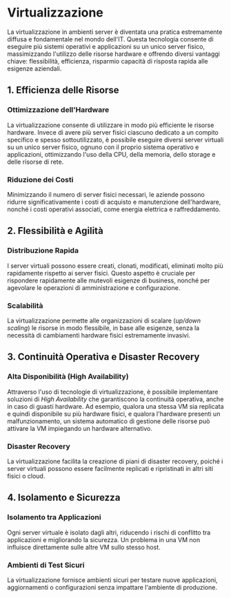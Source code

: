 # Virtualizzazione

La virtualizzazione in ambienti server è diventata una pratica estremamente diffusa e fondamentale nel mondo dell'IT. Questa tecnologia consente di eseguire più sistemi operativi e applicazioni su un unico server fisico, massimizzando l'utilizzo delle risorse hardware e offrendo diversi vantaggi chiave: flessibilità, efficienza, risparmio capacità di risposta rapida alle esigenze aziendali.

## 1. Efficienza delle Risorse

### Ottimizzazione dell'Hardware

La virtualizzazione consente di utilizzare in modo più efficiente le risorse hardware. Invece di avere più server fisici ciascuno dedicato a un compito specifico e spesso sottoutilizzato, è possibile eseguire diversi server virtuali su un unico server fisico, ognuno con il proprio sistema operativo e applicazioni, ottimizzando l'uso della CPU, della memoria, dello storage e delle risorse di rete.

### Riduzione dei Costi

Minimizzando il numero di server fisici necessari, le aziende possono ridurre significativamente i costi di acquisto e manutenzione dell'hardware, nonché i costi operativi associati, come energia elettrica e raffreddamento.

## 2. Flessibilità e Agilità

### Distribuzione Rapida

I server virtuali possono essere creati, clonati, modificati, eliminati molto più rapidamente rispetto ai server fisici. Questo aspetto è cruciale per rispondere rapidamente alle mutevoli esigenze di business, nonché per agevolare le operazioni di amministrazione e configurazione.

### Scalabilità

La virtualizzazione permette alle organizzazioni di scalare (*up/down scaling*) le risorse in modo flessibile, in base alle esigenze, senza la necessità di cambiamenti hardware fisici estremamente invasivi.

## 3. Continuità Operativa e Disaster Recovery

### Alta Disponibilità (High Availability)

Attraverso l'uso di tecnologie di virtualizzazione, è possibile implementare soluzioni di *High Availability* che garantiscono la continuità operativa, anche in caso di guasti hardware. Ad esempio, qualora una stessa VM sia replicata e quindi disponibile su più hardware fisici, e qualora l'hardware presenti un malfunzionamento, un sistema automatico di gestione delle risorse può attivare la VM impiegando un hardware alternativo.

### Disaster Recovery

La virtualizzazione facilita la creazione di piani di disaster recovery, poiché i server virtuali possono essere facilmente replicati e ripristinati in altri siti fisici o cloud.

## 4. Isolamento e Sicurezza

### Isolamento tra Applicazioni

Ogni server virtuale è isolato dagli altri, riducendo i rischi di conflitto tra applicazioni e migliorando la sicurezza. Un problema in una VM non influisce direttamente sulle altre VM sullo stesso host.

### Ambienti di Test Sicuri

La virtualizzazione fornisce ambienti sicuri per testare nuove applicazioni, aggiornamenti o configurazioni senza impattare l'ambiente di produzione.
